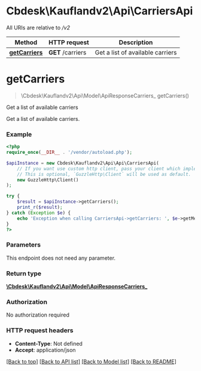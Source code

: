 # Cbdesk\Kauflandv2\Api\CarriersApi

All URIs are relative to */v2*

Method | HTTP request | Description
------------- | ------------- | -------------
[**getCarriers**](CarriersApi.md#getcarriers) | **GET** /carriers | Get a list of available carriers

# **getCarriers**
> \Cbdesk\Kauflandv2\Api\Model\ApiResponseCarriers_ getCarriers()

Get a list of available carriers

Get a list of available carriers.

### Example
```php
<?php
require_once(__DIR__ . '/vendor/autoload.php');

$apiInstance = new Cbdesk\Kauflandv2\Api\Api\CarriersApi(
    // If you want use custom http client, pass your client which implements `GuzzleHttp\ClientInterface`.
    // This is optional, `GuzzleHttp\Client` will be used as default.
    new GuzzleHttp\Client()
);

try {
    $result = $apiInstance->getCarriers();
    print_r($result);
} catch (Exception $e) {
    echo 'Exception when calling CarriersApi->getCarriers: ', $e->getMessage(), PHP_EOL;
}
?>
```

### Parameters
This endpoint does not need any parameter.

### Return type

[**\Cbdesk\Kauflandv2\Api\Model\ApiResponseCarriers_**](../Model/ApiResponseCarriers_.md)

### Authorization

No authorization required

### HTTP request headers

 - **Content-Type**: Not defined
 - **Accept**: application/json

[[Back to top]](#) [[Back to API list]](../../README.md#documentation-for-api-endpoints) [[Back to Model list]](../../README.md#documentation-for-models) [[Back to README]](../../README.md)

